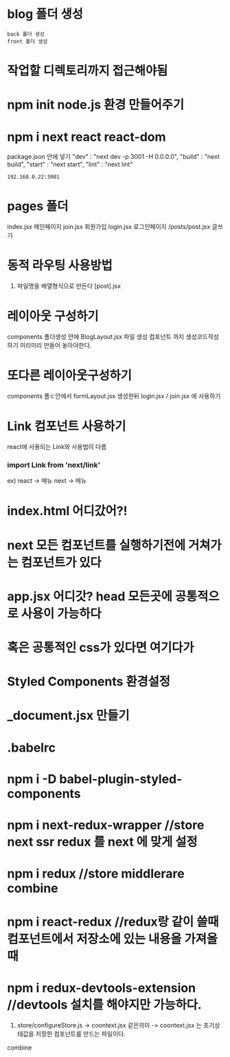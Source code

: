 # blog 폴더 생성
    back 폴더 생성
    front 폴더 생성

# 작업할 디렉토리까지 접근해야됨

# npm init node.js 환경 만들어주기

# npm i next react react-dom

package.json 안에 넣기
  "dev" : "next dev -p 3001 -H 0.0.0.0",
    "build" : "next build",
    "start" : "next start",
    "lint" : "next lint"


    192.168.0.22:3001 

# pages 폴더
index.jsx 메인페이지
join.jsx 회원가입
login.jsx 로그인페이지
/posts/post.jsx 글쓰기


# 동적 라우팅 사용방법

1. 파일명을 배열형식으로 만든다 [post].jsx

# 레이아웃 구성하기
components 폴더생성
안에 BlogLayout.jsx 파일 생성
컴포넌트 까지 생성코드작성하기
미리미리 만들어 놓아야한다.

# 또다른 레이아웃구성하기
components 폴ㄷ안에서 formLayout.jsx 생성한뒤
login.jsx / join.jsx 에 사용하기

# Link 컴포넌트 사용하기
 react에 사용되는 Link와 사용법이 다름
 
 ### import Link from 'next/link'

 ex) react -> <Link to="/">메뉴</Link>
     next -> <Link href="/"><a>메뉴</a></Link>

# index.html 어디갔어?!

# next 모든 컴포넌트를 실행하기전에 거쳐가는 컴포넌트가 있다
# app.jsx 어디갓? head 모든곳에 공통적으로 사용이 가능하다
# 혹은 공통적인 css가 있다면 여기다가 


# Styled Components 환경설정
# _document.jsx 만들기
# .babelrc

# npm i -D babel-plugin-styled-components

# npm i next-redux-wrapper //store next ssr redux 를 next 에 맞게 설정
# npm i redux //store middlerare combine
# npm i react-redux //redux랑 같이 쓸때 컴포넌트에서 저장소에 있는 내용을 가져올때
# npm i redux-devtools-extension //devtools 설치를 해야지만 가능하다.

1. store/configureStore.js
  -> coontext.jsx 같은의미
  -> coontext.jsx 는 초기상태값을 저장한 컴포넌트를 만드는 파일이다.

combine




